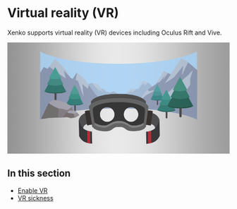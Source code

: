 # Virtual reality (VR)

Xenko supports virtual reality (VR) devices including Oculus Rift and Vive.

![Virtual reality](media/virtual-reality.png)

## In this section

* [Enable VR](enable-vr.md)
* [VR sickness](vr-sickness.md)